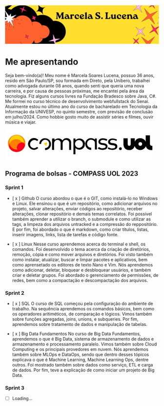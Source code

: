 ![banner](img/banner.png)
# Me apresentando

Seja bem-vindo(a)! Meu nome é Marcela Soares Lucena, possuo 36 anos, resido em São Paulo/SP, sou formada em Direto, pela Unibero, trabalhei como advogada durante 08 anos, quando senti que queria uma nova carreira, e por causa de pessoas próximas, me encantei pela área da tecnologia. 
Fiz alguns cursos livres na Fundação Bradesco sobre Java, C#. Me formei no curso técnico de desenvolvimento webfullstack do Senai.
Atualmente estou no último ano do curso de bacharelado em Tecnologia da Informação da UNIVESP, no quinto semestre, com previsão de conclusão em julho/2024.
Como hobbie gosto muito de assistir séries e filmes, ouvir música e viajar.

![logo](img/compass.png)

## Programa de bolsas - COMPASS UOL 2023

### Sprint 1

- [ x ] Github
    O curso abordou o que é o GIT, como instalá-lo no Windows e Linux. Ele ensinou o que é um repositório, como adicionar arquivos no projeto, salvar alterações, enviar códigos ao repositório, receber alterações, clonar repositório e demais temas correlatos.
    Foi possível também aprender a utilizar o branch, o submodule e como utilizar as tags, a limpeza dos arquivos untracked e a compressão do reppositório.
    E por fim, foi abordado o que é markdown, como criar títulos, listas, inserir imagens, links, lista de tarefas e código fonte.

- [ x ] Linux
    Nesse curso aprendemos acerca do terminal e shell, os comandos. Foi desenvolvido o tema acerca da criação de diretórios, remoção, cópia e como mover arquivos e diretórios. Foi visto também como instalar, atualizar, buscar e limpar pacotes e aplicativos, bem como aprensetado os editores de texto Nano e Vim.
    Nós aprendemos como adicionar, deletar, bloquear e desbloquear usuários, e também criar e deletar grupos. Foi abordado o gerenciamento de permissões, de redes, bem como a compactação e descompactação dos arquivos.

### Sprint 2

- [ x ]  SQL
    O curso de SQL começou pela configuração do ambiente de trabalho. Na sequência aprendemos os comandos básicos, bem como os operadores aritiméticos, de comparação e lógicos.
    Vimos também sobre funções agregadas, joins, unions, e subqueries. Por fim, aprendemos sobre tratamento de dados e manipulação de tabelas.
    
- [ x ]  Big Data Fundamentos
    No curso de Big Data Fundamentos, aprendemos o que é Big Data, sistema de armazenamento de dados e armazenamento e processamento paralelo. Vimos também sobre Cloud Computing e os principais provedores em nuvem. Nós aprendemos também sobre MLOps e DataOps, sendo que dentro desses tópicos explicava o que é Machine Learning, Machine Learning Ops, dentre outros. Foi mostrado também sobre dados como serviço, ETL e carga de dados. Por fim, teve a explicação de como iniciar um projeto de Big Data.

### Sprint 3

- [ ] Loading...
